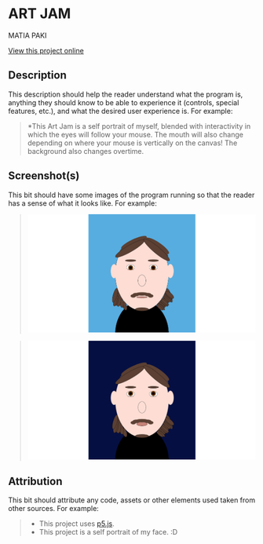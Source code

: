 # ART JAM

MATIA PAKI

[View this project online](URL_FOR_THE_RUNNING_PROJECT)

## Description

This description should help the reader understand what the program is, anything they should know to be able to experience it (controls, special features, etc.), and what the desired user experience is. For example:

> *This Art Jam is a self portrait of myself, blended with interactivity in which the eyes will follow your mouse. The mouth will also change depending on where your mouse is vertically on the canvas! The background also changes overtime.

## Screenshot(s)

This bit should have some images of the program running so that the reader has a sense of what it looks like. For example:

> ![Image of start, mouse at bottom of screen](./assets/images/SelfPortraitStart.png)

> ![Image of progress, mouse at top of screen and bg changing color overtime](./assets/images/SelfPortraitProgression.png)

## Attribution

This bit should attribute any code, assets or other elements used taken from other sources. For example:

> - This project uses [p5.js](https://p5js.org).
> - This project is a self portrait of my face. :D